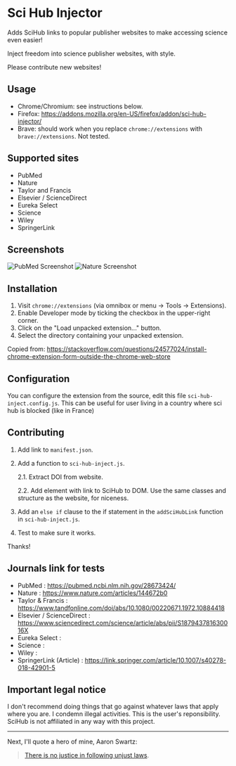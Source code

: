 # Sci Hub Injector

Adds SciHub links to popular publisher websites to make accessing science even easier!

Inject freedom into science publisher websites, with style.

Please contribute new websites!

## Usage

* Chrome/Chromium: see instructions below.
* Firefox: https://addons.mozilla.org/en-US/firefox/addon/sci-hub-injector/
* Brave: should work when you replace `chrome://extensions` with `brave://extensions`. Not tested.

## Supported sites

- PubMed
- Nature
- Taylor and Francis
- Elsevier / ScienceDirect
- Eureka Select
- Science
- Wiley
- SpringerLink

## Screenshots

![PubMed Screenshot](.github/pubmed.png)
![Nature Screenshot](.github/nature.png)

## Installation

1. Visit `chrome://extensions` (via omnibox or menu -> Tools -> Extensions).
2. Enable Developer mode by ticking the checkbox in the upper-right corner.
3. Click on the "Load unpacked extension..." button.
4. Select the directory containing your unpacked extension.

Copied from:
https://stackoverflow.com/questions/24577024/install-chrome-extension-form-outside-the-chrome-web-store

## Configuration

You can configure the extension from the source, edit this file `sci-hub-inject.config.js`.
This can be useful for user living in a country where sci hub is blocked (like in France)

## Contributing

1. Add link to `manifest.json`.
2. Add a function to `sci-hub-inject.js`.

   2.1. Extract DOI from website.

   2.2. Add element with link to SciHub to DOM. Use the same classes and structure as the website, for niceness.

3. Add an `else if` clause to the if statement in the `addSciHubLink` function in `sci-hub-inject.js`.
4. Test to make sure it works.

Thanks!

## Journals link for tests

- PubMed : https://pubmed.ncbi.nlm.nih.gov/28673424/
- Nature : https://www.nature.com/articles/144672b0
- Taylor & Francis : https://www.tandfonline.com/doi/abs/10.1080/00220671.1972.10884418
- Elsevier / ScienceDirect : https://www.sciencedirect.com/science/article/abs/pii/S187943781630016X
- Eureka Select :
- Science :
- Wiley : 
- SpringerLink (Article) : https://link.springer.com/article/10.1007/s40278-018-42901-5

## Important legal notice

I don't recommend doing things that go against whatever laws that apply where you are. I condemn illegal activities. This is the user's reponsibility. SciHub is not affiliated in any way with this project.

---

Next, I'll quote a hero of mine, Aaron Swartz:

> [There is no justice in following unjust laws](https://openaccessmanifesto.wordpress.com).
